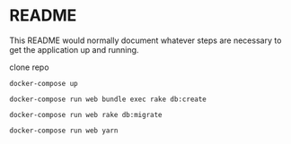 # README

This README would normally document whatever steps are necessary to get the
application up and running.

clone repo

```
docker-compose up
```
```
docker-compose run web bundle exec rake db:create 
```
```
docker-compose run web rake db:migrate
```
```
docker-compose run web yarn
```

